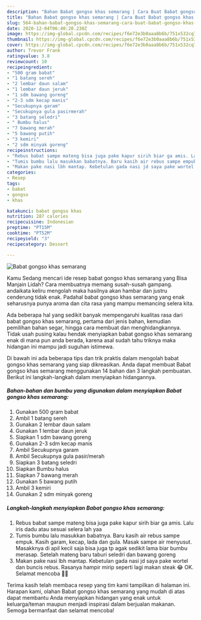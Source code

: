 ```yaml
---
description: "Bahan Babat gongso khas semarang | Cara Buat Babat gongso khas semarang Yang Enak dan Simpel"
title: "Bahan Babat gongso khas semarang | Cara Buat Babat gongso khas semarang Yang Enak dan Simpel"
slug: 564-bahan-babat-gongso-khas-semarang-cara-buat-babat-gongso-khas-semarang-yang-enak-dan-simpel
date: 2020-12-04T06:40:20.230Z
image: https://img-global.cpcdn.com/recipes/f6e72e3b0aaa8b6b/751x532cq70/babat-gongso-khas-semarang-foto-resep-utama.jpg
thumbnail: https://img-global.cpcdn.com/recipes/f6e72e3b0aaa8b6b/751x532cq70/babat-gongso-khas-semarang-foto-resep-utama.jpg
cover: https://img-global.cpcdn.com/recipes/f6e72e3b0aaa8b6b/751x532cq70/babat-gongso-khas-semarang-foto-resep-utama.jpg
author: Trevor Frank
ratingvalue: 3.8
reviewcount: 10
recipeingredient:
- "500 gram babat"
- "1 batang sereh"
- "2 lembar daun salam"
- "1 lembar daun jeruk"
- "1 sdm bawang goreng"
- "2-3 sdm kecap manis"
- "Secukupnya garam"
- "Secukupnya gula pasirmerah"
- "3 batang seledri"
- " Bumbu halus"
- "7 bawang merah"
- "5 bawang putih"
- "3 kemiri"
- "2 sdm minyak goreng"
recipeinstructions:
- "Rebus babat sampe mateng bisa juga pake kapur sirih biar ga amis. Lalu iris dadu atau sesuai selera lah yaa"
- "Tumis bumbu lalu masukkan babatnya. Baru kasih air rebus sampe empuk. Kasih garam, kecap, lada dan gula. Masak sampe air menyusut. Masakknya di apil kecil saja bisa juga tp agak sedikit lama biar bumbu merasap. Setelah mateng baru taburi seledri dan bawang goreng"
- "Makan pake nasi lbh mantap. Kebetulan gada nasi jd saya pake wortel dan buncis rebus. Rasanya hampir mirip seperti lagi makan steak 😂 OK. Selamat mencoba 🙌💕"
categories:
- Resep
tags:
- babat
- gongso
- khas

katakunci: babat gongso khas 
nutrition: 287 calories
recipecuisine: Indonesian
preptime: "PT15M"
cooktime: "PT52M"
recipeyield: "3"
recipecategory: Dessert

---
```



![Babat gongso khas semarang](https://img-global.cpcdn.com/recipes/f6e72e3b0aaa8b6b/751x532cq70/babat-gongso-khas-semarang-foto-resep-utama.jpg)

Kamu Sedang mencari ide resep babat gongso khas semarang yang Bisa Manjain Lidah? Cara membuatnya memang susah-susah gampang. andaikata keliru mengolah maka hasilnya akan hambar dan justru cenderung tidak enak. Padahal babat gongso khas semarang yang enak seharusnya punya aroma dan cita rasa yang mampu memancing selera kita.

Ada beberapa hal yang sedikit banyak mempengaruhi kualitas rasa dari babat gongso khas semarang, pertama dari jenis bahan, kemudian pemilihan bahan segar, hingga cara membuat dan menghidangkannya. Tidak usah pusing kalau hendak menyiapkan babat gongso khas semarang enak di mana pun anda berada, karena asal sudah tahu triknya maka hidangan ini mampu jadi suguhan istimewa.




Di bawah ini ada beberapa tips dan trik praktis dalam mengolah babat gongso khas semarang yang siap dikreasikan. Anda dapat membuat Babat gongso khas semarang menggunakan 14 bahan dan 3 langkah pembuatan. Berikut ini langkah-langkah dalam menyiapkan hidangannya.

<!--inarticleads1-->

##### Bahan-bahan dan bumbu yang digunakan dalam menyiapkan Babat gongso khas semarang:

1. Gunakan 500 gram babat
1. Ambil 1 batang sereh
1. Gunakan 2 lembar daun salam
1. Gunakan 1 lembar daun jeruk
1. Siapkan 1 sdm bawang goreng
1. Gunakan 2-3 sdm kecap manis
1. Ambil Secukupnya garam
1. Ambil Secukupnya gula pasir/merah
1. Siapkan 3 batang seledri
1. Siapkan  Bumbu halus
1. Siapkan 7 bawang merah
1. Gunakan 5 bawang putih
1. Ambil 3 kemiri
1. Gunakan 2 sdm minyak goreng




<!--inarticleads2-->

##### Langkah-langkah menyiapkan Babat gongso khas semarang:

1. Rebus babat sampe mateng bisa juga pake kapur sirih biar ga amis. Lalu iris dadu atau sesuai selera lah yaa
1. Tumis bumbu lalu masukkan babatnya. Baru kasih air rebus sampe empuk. Kasih garam, kecap, lada dan gula. Masak sampe air menyusut. Masakknya di apil kecil saja bisa juga tp agak sedikit lama biar bumbu merasap. Setelah mateng baru taburi seledri dan bawang goreng
1. Makan pake nasi lbh mantap. Kebetulan gada nasi jd saya pake wortel dan buncis rebus. Rasanya hampir mirip seperti lagi makan steak 😂 OK. Selamat mencoba 🙌💕




Terima kasih telah membaca resep yang tim kami tampilkan di halaman ini. Harapan kami, olahan Babat gongso khas semarang yang mudah di atas dapat membantu Anda menyiapkan hidangan yang enak untuk keluarga/teman maupun menjadi inspirasi dalam berjualan makanan. Semoga bermanfaat dan selamat mencoba!
